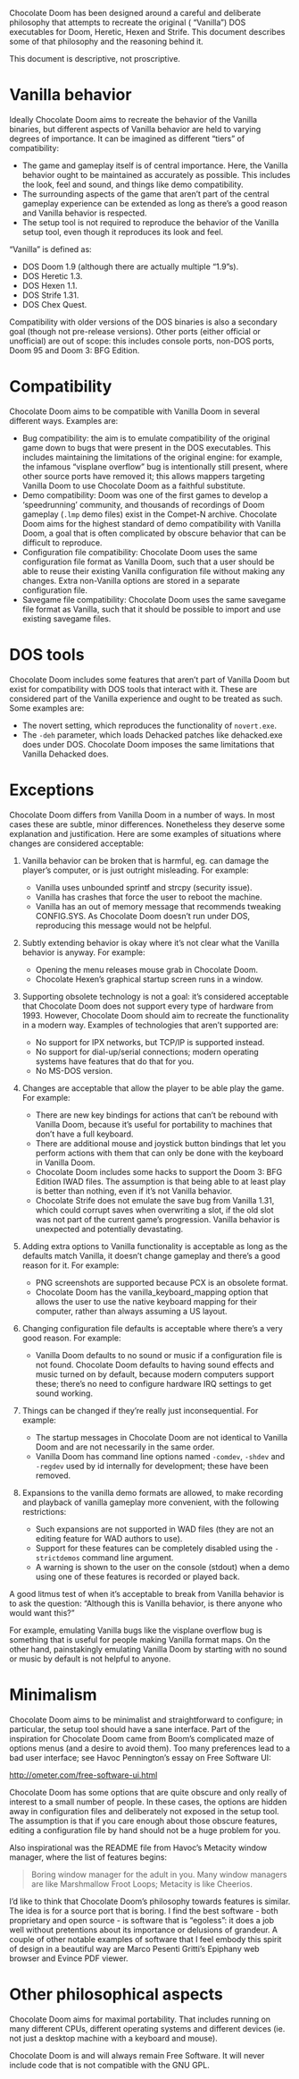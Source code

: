 Chocolate Doom has been designed around a careful and deliberate philosophy that attempts to recreate the original (
“Vanilla”) DOS executables for Doom, Heretic, Hexen and Strife. This document describes some of that philosophy and the
reasoning behind it.

This document is descriptive, not proscriptive.

# Vanilla behavior

Ideally Chocolate Doom aims to recreate the behavior of the Vanilla binaries, but different aspects of Vanilla behavior
are held to varying degrees of importance. It can be imagined as different “tiers” of compatibility:

* The game and gameplay itself is of central importance. Here, the Vanilla behavior ought to be maintained as accurately
  as possible. This includes the look, feel and sound, and things like demo compatibility.
* The surrounding aspects of the game that aren’t part of the central gameplay experience can be extended as long as
  there’s a good reason and Vanilla behavior is respected.
* The setup tool is not required to reproduce the behavior of the Vanilla setup tool, even though it reproduces its look
  and feel.

“Vanilla” is defined as:

* DOS Doom 1.9 (although there are actually multiple “1.9”s).
* DOS Heretic 1.3.
* DOS Hexen 1.1.
* DOS Strife 1.31.
* DOS Chex Quest.

Compatibility with older versions of the DOS binaries is also a secondary goal (though not pre-release versions). Other
ports (either official or unofficial) are out of scope: this includes console ports, non-DOS ports, Doom 95 and Doom 3:
BFG Edition.

# Compatibility

Chocolate Doom aims to be compatible with Vanilla Doom in several different ways. Examples are:

* Bug compatibility: the aim is to emulate compatibility of the original game down to bugs that were present in the DOS
  executables. This includes maintaining the limitations of the original engine: for example, the infamous “visplane
  overflow” bug is intentionally still present, where other source ports have removed it; this allows mappers targeting
  Vanilla Doom to use Chocolate Doom as a faithful substitute.
* Demo compatibility: Doom was one of the first games to develop a ‘speedrunning’ community, and thousands of recordings
  of Doom gameplay (`.lmp` demo files) exist in the Compet-N archive. Chocolate Doom aims for the highest standard of
  demo compatibility with Vanilla Doom, a goal that is often complicated by obscure behavior that can be difficult to
  reproduce.
* Configuration file compatibility: Chocolate Doom uses the same configuration file format as Vanilla Doom, such that a
  user should be able to reuse their existing Vanilla configuration file without making any changes. Extra non-Vanilla
  options are stored in a separate configuration file.
* Savegame file compatibility: Chocolate Doom uses the same savegame file format as Vanilla, such that it should be
  possible to import and use existing savegame files.

# DOS tools

Chocolate Doom includes some features that aren’t part of Vanilla Doom but exist for compatibility with DOS tools that
interact with it. These are considered part of the Vanilla experience and ought to be treated as such. Some examples
are:

* The novert setting, which reproduces the functionality of
  `novert.exe`.
* The `-deh` parameter, which loads Dehacked patches like dehacked.exe does under DOS. Chocolate Doom imposes the same
  limitations that Vanilla Dehacked does.

# Exceptions

Chocolate Doom differs from Vanilla Doom in a number of ways. In most cases these are subtle, minor differences.
Nonetheless they deserve some explanation and justification. Here are some examples of situations where changes are
considered acceptable:

1. Vanilla behavior can be broken that is harmful, eg. can damage the player’s computer, or is just outright misleading.
   For example:

    - Vanilla uses unbounded sprintf and strcpy (security issue).
    - Vanilla has crashes that force the user to reboot the machine.
    - Vanilla has an out of memory message that recommends tweaking CONFIG.SYS. As Chocolate Doom doesn’t run under DOS,
      reproducing this message would not be helpful.

2. Subtly extending behavior is okay where it’s not clear what the Vanilla behavior is anyway. For example:

    - Opening the menu releases mouse grab in Chocolate Doom.
    - Chocolate Hexen’s graphical startup screen runs in a window.

3. Supporting obsolete technology is not a goal: it’s considered acceptable that Chocolate Doom does not support every
   type of hardware from 1993. However, Chocolate Doom should aim to recreate the functionality in a modern way.
   Examples of technologies that aren’t supported are:

    - No support for IPX networks, but TCP/IP is supported instead.
    - No support for dial-up/serial connections; modern operating systems have features that do that for you.
    - No MS-DOS version.

4. Changes are acceptable that allow the player to be able play the game. For example:

    - There are new key bindings for actions that can’t be rebound with Vanilla Doom, because it’s useful for
      portability to machines that don’t have a full keyboard.
    - There are additional mouse and joystick button bindings that let you perform actions with them that can only be
      done with the keyboard in Vanilla Doom.
    - Chocolate Doom includes some hacks to support the Doom 3: BFG Edition IWAD files. The assumption is that being
      able to at least play is better than nothing, even if it’s not Vanilla behavior.
    - Chocolate Strife does not emulate the save bug from Vanilla 1.31, which could corrupt saves when overwriting a
      slot, if the old slot was not part of the current game’s progression. Vanilla behavior is unexpected and
      potentially devastating.

5. Adding extra options to Vanilla functionality is acceptable as long as the defaults match Vanilla, it doesn’t change
   gameplay and there’s a good reason for it. For example:

    - PNG screenshots are supported because PCX is an obsolete format.
    - Chocolate Doom has the vanilla_keyboard_mapping option that allows the user to use the native keyboard mapping for
      their computer, rather than always assuming a US layout.

6. Changing configuration file defaults is acceptable where there’s a very good reason. For example:

    - Vanilla Doom defaults to no sound or music if a configuration file is not found. Chocolate Doom defaults to having
      sound effects and music turned on by default, because modern computers support these; there’s no need to configure
      hardware IRQ settings to get sound working.

7. Things can be changed if they’re really just inconsequential. For example:

    - The startup messages in Chocolate Doom are not identical to Vanilla Doom and are not necessarily in the same
      order.
    - Vanilla Doom has command line options named `-comdev`, `-shdev`
      and `-regdev` used by id internally for development; these have been removed.

8. Expansions to the vanilla demo formats are allowed, to make recording and playback of vanilla gameplay more
   convenient, with the following restrictions:

    - Such expansions are not supported in WAD files (they are not an editing feature for WAD authors to use).
    - Support for these features can be completely disabled using the
      `-strictdemos` command line argument.
    - A warning is shown to the user on the console (stdout) when a demo using one of these features is recorded or
      played back.

A good litmus test of when it’s acceptable to break from Vanilla behavior is to ask the question: “Although this is
Vanilla behavior, is there anyone who would want this?”

For example, emulating Vanilla bugs like the visplane overflow bug is something that is useful for people making Vanilla
format maps. On the other hand, painstakingly emulating Vanilla Doom by starting with no sound or music by default is
not helpful to anyone.

# Minimalism

Chocolate Doom aims to be minimalist and straightforward to configure; in particular, the setup tool should have a sane
interface. Part of the inspiration for Chocolate Doom came from Boom’s complicated maze of options menus (and a desire
to avoid them). Too many preferences lead to a bad user interface; see Havoc Pennington’s essay on Free Software UI:

http://ometer.com/free-software-ui.html

Chocolate Doom has some options that are quite obscure and only really of interest to a small number of people. In these
cases, the options are hidden away in configuration files and deliberately not exposed in the setup tool. The assumption
is that if you care enough about those obscure features, editing a configuration file by hand should not be a huge
problem for you.

Also inspirational was the README file from Havoc’s Metacity window manager, where the list of features begins:

> Boring window manager for the adult in you. Many window managers
> are like Marshmallow Froot Loops; Metacity is like Cheerios.

I’d like to think that Chocolate Doom’s philosophy towards features is similar. The idea is for a source port that is
boring. I find the best software - both proprietary and open source - is software that is “egoless”: it does a job well
without pretentions about its importance or delusions of grandeur. A couple of other notable examples of software that I
feel embody this spirit of design in a beautiful way are Marco Pesenti Gritti’s Epiphany web browser and Evince PDF
viewer.

# Other philosophical aspects

Chocolate Doom aims for maximal portability. That includes running on many different CPUs, different operating systems
and different devices
(ie. not just a desktop machine with a keyboard and mouse).

Chocolate Doom is and will always remain Free Software. It will never include code that is not compatible with the GNU
GPL.

